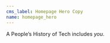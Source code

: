 ```yaml
---
cms_label: Homepage Hero Copy
name: homepage_hero
---
```

A People’s History of Tech includes <span class="text-fuchsia">*you*</span>.

